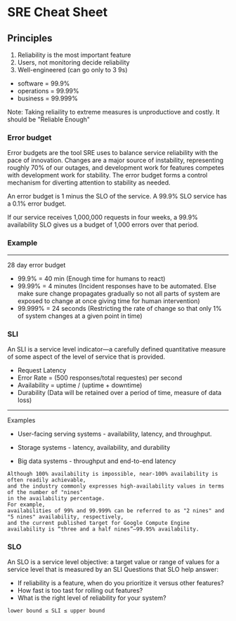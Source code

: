 # SRE Cheat Sheet

## Principles
1. Reliability is the most important feature
2. Users, not monitoring decide reliability
3. Well-engineered (can go only to 3 9s)
 - software = 99.9%
 - operations = 99.99%
 - business = 99.999%
 
Note: Taking reliaility to extreme measures is unproductiove and costly. It should be "Reliable Enough"

### Error budget
Error budgets are the tool SRE uses to balance service reliability with the pace of innovation. Changes are a major source of instability, 
representing roughly 70% of our outages, and development work for features competes with development work for stability. 
The error budget forms a control mechanism for diverting attention to stability as needed.

An error budget is 1 minus the SLO of the service. A 99.9% SLO service has a 0.1% error budget.

If our service receives 1,000,000 requests in four weeks, a 99.9% availability SLO gives us a budget of 1,000 errors over that period.

### Example
---
28 day error budget
- 99.9% = 40 min (Enough time for humans to react)
- 99.99% = 4 minutes 
(Incident responses have to be automated. 
Else make sure change propagates gradually so not all parts of system 
are exposed to change at once giving time for human intervention)
- 99.999% = 24 seconds (Restricting the rate of change so that only 1% of system changes at a given point in time)

### SLI
An SLI is a service level indicator—a carefully defined quantitative measure of some aspect of the level of service that is provided.
- Request Latency
- Error Rate = (500 responses/total requestes) per second
- Availability = uptime / (uptime + downtime)
- Durability (Data will be retained over a period of time, measure of data loss)

---
Examples

- User-facing serving systems - availability, latency, and throughput.

- Storage systems - latency, availability, and durability

- Big data systems - throughput and end-to-end latency

```
Although 100% availability is impossible, near-100% availability is often readily achievable, 
and the industry commonly expresses high-availability values in terms of the number of "nines" 
in the availability percentage. 
For example, 
availabilities of 99% and 99.999% can be referred to as "2 nines" and "5 nines" availability, respectively, 
and the current published target for Google Compute Engine availability is “three and a half nines”—99.95% availability.
```

### SLO
An SLO is a service level objective: a target value or range of values for a service level that is measured by an SLI
Questions that SLO help answer:
- If reliability is a feature, when do you prioritize it versus other features?
- How fast is too tast for rolling out features?
- What is the right level of reliability for your system?
```
lower bound ≤ SLI ≤ upper bound
```

